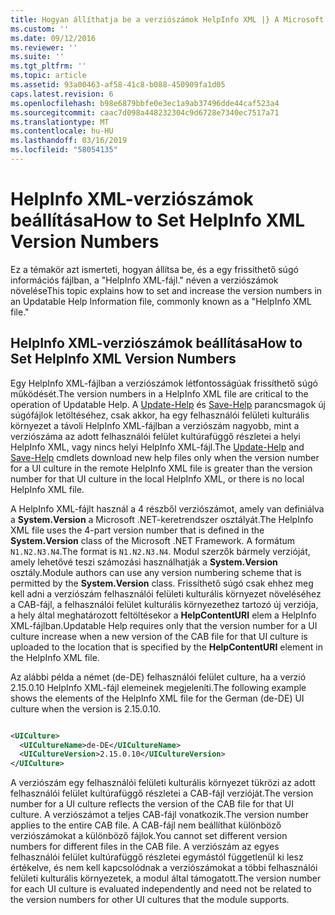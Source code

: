 ```yaml
---
title: Hogyan állíthatja be a verziószámok HelpInfo XML |} A Microsoft Docs
ms.custom: ''
ms.date: 09/12/2016
ms.reviewer: ''
ms.suite: ''
ms.tgt_pltfrm: ''
ms.topic: article
ms.assetid: 93a00463-af58-41c8-b088-450909fa1d05
caps.latest.revision: 6
ms.openlocfilehash: b98e6879bbfe0e3ec1a9ab37496dde44caf523a4
ms.sourcegitcommit: caac7d098a448232304c9d6728e7340ec7517a71
ms.translationtype: MT
ms.contentlocale: hu-HU
ms.lasthandoff: 03/16/2019
ms.locfileid: "58054135"
---
```

# <a name="how-to-set-helpinfo-xml-version-numbers"></a><span data-ttu-id="27079-102">HelpInfo XML-verziószámok beállítása</span><span class="sxs-lookup"><span data-stu-id="27079-102">How to Set HelpInfo XML Version Numbers</span></span>

<span data-ttu-id="27079-103">Ez a témakör azt ismerteti, hogyan állítsa be, és a egy frissíthető súgó információs fájlban, a "HelpInfo XML-fájl." néven a verziószámok növelése</span><span class="sxs-lookup"><span data-stu-id="27079-103">This topic explains how to set and increase the version numbers in an Updatable Help Information file, commonly known as a "HelpInfo XML file."</span></span>

## <a name="how-to-set-helpinfo-xml-version-numbers"></a><span data-ttu-id="27079-104">HelpInfo XML-verziószámok beállítása</span><span class="sxs-lookup"><span data-stu-id="27079-104">How to Set HelpInfo XML Version Numbers</span></span>

<span data-ttu-id="27079-105">Egy HelpInfo XML-fájlban a verziószámok létfontosságúak frissíthető súgó működését.</span><span class="sxs-lookup"><span data-stu-id="27079-105">The version numbers in a HelpInfo XML file are critical to the operation of Updatable Help.</span></span>
<span data-ttu-id="27079-106">A [Update-Help](/powershell/module/Microsoft.PowerShell.Core/Update-Help) és [Save-Help](/powershell/module/Microsoft.PowerShell.Core/Save-Help) parancsmagok új súgófájlok letöltéséhez, csak akkor, ha egy felhasználói felületi kulturális környezet a távoli HelpInfo XML-fájlban a verziószám nagyobb, mint a verziószáma az adott felhasználói felület kultúrafüggő részletei a helyi HelpInfo XML, vagy nincs helyi HelpInfo XML-fájl.</span><span class="sxs-lookup"><span data-stu-id="27079-106">The [Update-Help](/powershell/module/Microsoft.PowerShell.Core/Update-Help) and [Save-Help](/powershell/module/Microsoft.PowerShell.Core/Save-Help) cmdlets download new help files only when the version number for a UI culture in the remote HelpInfo XML file is greater than the version number for that UI culture in the local HelpInfo XML, or there is no local HelpInfo XML file.</span></span>

<span data-ttu-id="27079-107">A HelpInfo XML-fájlt használ a 4 részből verziószámot, amely van definiálva a **System.Version** a Microsoft .NET-keretrendszer osztályát.</span><span class="sxs-lookup"><span data-stu-id="27079-107">The HelpInfo XML file uses the 4-part version number that is defined in the **System.Version** class of the Microsoft .NET Framework.</span></span> <span data-ttu-id="27079-108">A formátum `N1.N2.N3.N4`.</span><span class="sxs-lookup"><span data-stu-id="27079-108">The format is `N1.N2.N3.N4`.</span></span> <span data-ttu-id="27079-109">Modul szerzők bármely verzióját, amely lehetővé teszi számozási használhatják a **System.Version** osztály.</span><span class="sxs-lookup"><span data-stu-id="27079-109">Module authors can use any version numbering scheme that is permitted by the **System.Version** class.</span></span> <span data-ttu-id="27079-110">Frissíthető súgó csak ehhez meg kell adni a verziószám felhasználói felületi kulturális környezet növeléséhez a CAB-fájl, a felhasználói felület kulturális környezethez tartozó új verziója, a hely által meghatározott feltöltésekor a **HelpContentURI** elem a HelpInfo XML-fájlban.</span><span class="sxs-lookup"><span data-stu-id="27079-110">Updatable Help requires only that the version number for a UI culture increase when a new version of the CAB file for that UI culture is uploaded to the location that is specified by the **HelpContentURI** element in the HelpInfo XML file.</span></span>

<span data-ttu-id="27079-111">Az alábbi példa a német (de-DE) felhasználói felület culture, ha a verzió 2.15.0.10 HelpInfo XML-fájl elemeinek megjeleníti.</span><span class="sxs-lookup"><span data-stu-id="27079-111">The following example shows the elements of the HelpInfo XML file for the German (de-DE) UI culture when the version is 2.15.0.10.</span></span>

```xml

<UICulture>
  <UICultureName>de-DE</UICultureName>
  <UICultureVersion>2.15.0.10</UICultureVersion>
</UICulture>
```

<span data-ttu-id="27079-112">A verziószám egy felhasználói felületi kulturális környezet tükrözi az adott felhasználói felület kultúrafüggő részletei a CAB-fájl verzióját.</span><span class="sxs-lookup"><span data-stu-id="27079-112">The version number for a UI culture reflects the version of the CAB file for that UI culture.</span></span> <span data-ttu-id="27079-113">A verziószámot a teljes CAB-fájl vonatkozik.</span><span class="sxs-lookup"><span data-stu-id="27079-113">The version number applies to the entire CAB file.</span></span> <span data-ttu-id="27079-114">A CAB-fájl nem beállíthat különböző verziószámokat a különböző fájlok.</span><span class="sxs-lookup"><span data-stu-id="27079-114">You cannot set different version numbers for different files in the CAB file.</span></span> <span data-ttu-id="27079-115">A verziószám az egyes felhasználói felület kultúrafüggő részletei egymástól függetlenül ki lesz értékelve, és nem kell kapcsolódnak a verziószámokat a többi felhasználói felületi kulturális környezetek, a modul által támogatott.</span><span class="sxs-lookup"><span data-stu-id="27079-115">The version number for each UI culture is evaluated independently and need not be related to the version numbers for other UI cultures that the module supports.</span></span>